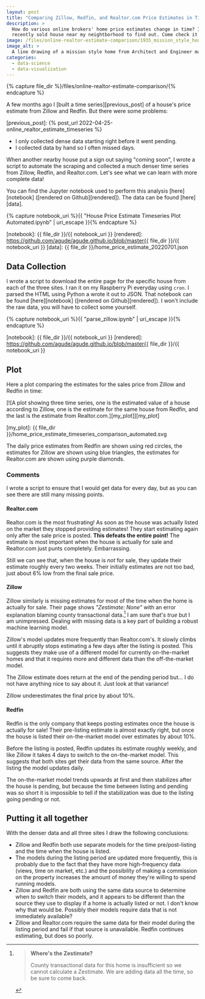 ```yaml
---
layout: post
title: "Comparing Zillow, Redfin, and Realtor.com Price Estimates in Time"
description: >
  How do various online brokers' home price estimates change in time? I use a
  recently sold house near my neightborhood to find out. Come check it out!
image: /files/online-realtor-estimate-comparison/1935_mission_style_house.jpg
image_alt: >
  A line drawing of a mission style home from Architect and Engineer magazine.
categories:
  - data-science
  - data-visualization
---
```


{% capture file_dir %}/files/online-realtor-estimate-comparison/{% endcapture %}

A few months ago I [built a time series][previous_post] of a house's
price estimate from Zillow and Redfin. But there were some problems:

[previous_post]: {% post_url 2022-04-25-online_realtor_estimate_timeseries %}

- I only collected dense data starting right before it went pending.
- I collected data by hand so I often missed days.

When another nearby house put a sign out saying "coming soon", I wrote a
script to automate the scraping and collected a much denser time series from
Zillow, Redfin, and Realtor.com. Let's see what we can learn with more
complete data!

You can find the Jupyter notebook used to perform this analysis
[here][notebook] ([rendered on Github][rendered]). The data can be found
[here][data].

{% capture notebook_uri %}{{ "House Price Estimate Timeseries Plot Automated.ipynb" | uri_escape }}{% endcapture %}

[notebook]: {{ file_dir }}/{{ notebook_uri }}
[rendered]: https://github.com/agude/agude.github.io/blob/master{{ file_dir }}/{{ notebook_uri }}
[data]: {{ file_dir }}/home_price_estimate_20220701.json

## Data Collection

I wrote a script to download the entire page for the specific house from each
of the three sites. I ran it on my Raspberry Pi everyday using `cron`. I
parsed the HTML using Python a wrote it out to JSON. That notebook can be
found [here][notebook] ([rendered on Github][rendered]). I won't include the
raw data, you will have to collect some yourself.

{% capture notebook_uri %}{{ "parse_zillow.ipynb" | uri_escape }}{% endcapture %}

[notebook]: {{ file_dir }}/{{ notebook_uri }}
[rendered]: https://github.com/agude/agude.github.io/blob/master{{ file_dir }}/{{ notebook_uri }}

## Plot

Here a plot comparing the estimates for the sales price from Zillow and Redfin
in time:

[![A plot showing three time series, one is the estimated value of a house
according to Zillow, one is the estimate for the same house from
Redfin, and the last is the estimate from Realtor.com.][my_plot]][my_plot]

[my_plot]: {{ file_dir }}/home_price_estimate_timeseries_comparison_automated.svg

The daily price estimates from Redfin are shown using red circles, the
estimates for Zillow are shown using blue triangles, the estimates for
Realtor.com are shown using purple diamonds.

### Comments

I wrote a script to ensure that I would get data for every day, but as you can
see there are still many missing points. 

#### Realtor.com

Realtor.com is the most frustrating! As soon as the house was actually listed
on the market they stopped providing estimates! They start estimating again
only after the sale price is posted. **This defeats the entire point!** The
estimate is most important when the house is actually for sale and Realtor.com
just punts completely. Embarrassing.

Still we can see that, when the house is _not_ for sale, they update their
estimate roughly every two weeks. Their initially estimates are not too bad,
just about 6% low from the final sale price.

#### Zillow

Zillow similarly is missing estimates for most of the time when the home is
actually for sale. Their page shows _"Zestimate: None"_ with an error
explanation blaming county transactional data.[^error] I am sure that's _true_
but I am unimpressed. Dealing with missing data is a key part of building a
robust machine learning model.

[^error]: 
    > **Where's the Zestimate?**
    > 
    > County transactional data for this home is insufficient so we cannot
    > calculate a Zestimate. We are adding data all the time, so be sure to come
    > back.

Zillow's model updates more frequently than Realtor.com's. It slowly climbs
until it abruptly stops estimating a few days after the listing is posted.
This suggests they make use of a different model for currently on-the-market
homes and that it requires more and different data than the off-the-market
model.

The Zillow estimate does return at the end of the pending period but... I do
not have anything nice to say about it. Just look at that variance!

Zillow underestimates the final price by about 10%.

#### Redfin

Redfin is the only company that keeps posting estimates once the house is
actually for sale! Their pre-listing estimate is almost exactly right, but
once the house is listed their on-the-market model over estimates by about
10%.

Before the listing is posted, Redfin updates its estimate roughly weekly, and
like Zillow it takes 4 days to switch to the on-the-market model. This
suggests that both sites get their data from the same source. After the
listing the model updates daily.

The on-the-market model trends upwards at first and then stabilizes after the
house is pending, but because the time between listing and pending was so
short it is impossible to tell if the stabilization was due to the listing
going pending or not.

## Putting it all together

With the denser data and all three sites I draw the following conclusions:

- Zillow and Redfin both use separate models for the time pre/post-listing
  and the time when the house is listed.
- The models during the listing period are updated more frequently, this is
  probably due to the fact that they have more high-frequency data (views,
  time on market, etc.) and the possibility of making a commission on the
  property increases the amount of money they're willing to spend running
  models.
- Zillow and Redfin are both using the same data source to determine when to
  switch their models, and it appears to be different than the source they use
  to display if a home is actually listed or not. I don't know why that would
  be. Possibly their models require data that is not immediately available?
- Zillow and Realtor.com require the same data for their model during the
  listing period and fail if that source is unavailable. Redfin continues
  estimating, but does so poorly.
